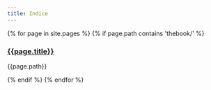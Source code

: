 ```yaml
---
title: Indice
---
```



{% for page in site.pages %}
{% if page.path contains 'thebook/' %}

### [{{page.title}}]({{site.baseurl}}/{{page.url}})
{{page.path}}

{% endif %}
{% endfor %}
